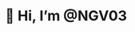 # 👋 Hi, I’m @NGV03

<!---
NGV03/NGV03 is a ✨ special ✨ repository because its `README.md` (this file) appears on your GitHub profile.
You can click the Preview link to take a look at your changes.
--->
